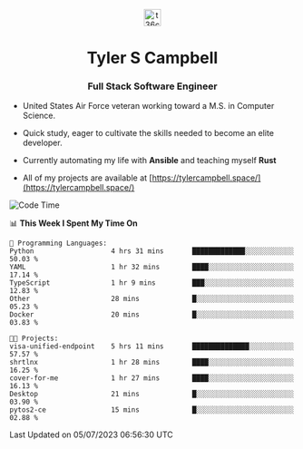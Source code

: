<p align="center">
<a href="https://www.linkedin.com/in/t36campbell" target="blank"><img align="center" src="https://ik.imagekit.io/t36campbell/Portfolio/linkedin.png.original_m8bbGgPh6.png" alt="t36campbell" height="30" width="30" /></a>
</p>
<h1 align="center">Tyler S Campbell</h1>
<h3 align="center">Full Stack Software Engineer</h3>

* United States Air Force veteran working toward a M.S. in Computer Science.

* Quick study, eager to cultivate the skills needed to become an elite developer.

* Currently automating my life with **Ansible** and teaching myself **Rust**

* All of my projects are available at [https://tylercampbell.space/](https://tylercampbell.space/)

<!--START_SECTION:waka-->
![Code Time](http://img.shields.io/badge/Code%20Time-2%2C602%20hrs%2018%20mins-blue)

📊 **This Week I Spent My Time On** 

```text
💬 Programming Languages: 
Python                   4 hrs 31 mins       █████████████░░░░░░░░░░░░   50.03 % 
YAML                     1 hr 32 mins        ████░░░░░░░░░░░░░░░░░░░░░   17.14 % 
TypeScript               1 hr 9 mins         ███░░░░░░░░░░░░░░░░░░░░░░   12.83 % 
Other                    28 mins             █░░░░░░░░░░░░░░░░░░░░░░░░   05.23 % 
Docker                   20 mins             █░░░░░░░░░░░░░░░░░░░░░░░░   03.83 % 

🐱‍💻 Projects: 
visa-unified-endpoint    5 hrs 11 mins       ██████████████░░░░░░░░░░░   57.57 % 
shrtlnx                  1 hr 28 mins        ████░░░░░░░░░░░░░░░░░░░░░   16.25 % 
cover-for-me             1 hr 27 mins        ████░░░░░░░░░░░░░░░░░░░░░   16.13 % 
Desktop                  21 mins             █░░░░░░░░░░░░░░░░░░░░░░░░   03.90 % 
pytos2-ce                15 mins             █░░░░░░░░░░░░░░░░░░░░░░░░   02.88 % 
```


 Last Updated on 05/07/2023 06:56:30 UTC
<!--END_SECTION:waka-->
